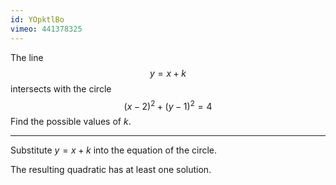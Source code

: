 ```yaml
---
id: YOpktlBo
vimeo: 441378325
---
```


The line
$$
y = x + k
$$
intersects with the circle
$$
(x-2)^2 + (y-1)^2 = 4
$$
Find the possible values of $k.$

---

Substitute $y = x+k$ into the equation of the circle.

The resulting quadratic has at least one solution.

